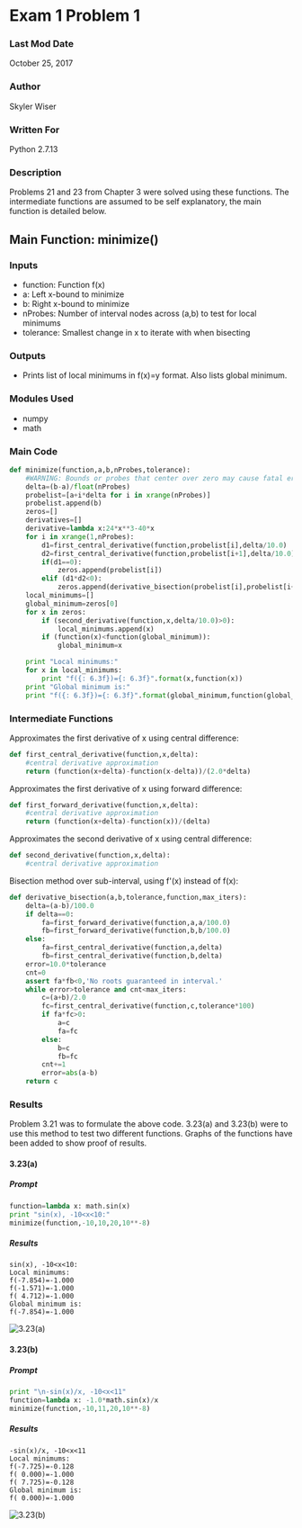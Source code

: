 # Exam 1 Problem 1

### Last Mod Date
October 25, 2017
### Author
Skyler Wiser
### Written For
Python 2.7.13
### Description

Problems 21 and 23 from Chapter 3 were solved using these functions. The intermediate functions are assumed to be self explanatory, the main function is detailed below.

## Main Function: minimize()

### Inputs

* function: Function f(x)
* a: Left x-bound to minimize
* b: Right x-bound to minimize
* nProbes: Number of interval nodes across (a,b) to test for local minimums
* tolerance: Smallest change in x to iterate with when bisecting


### Outputs

* Prints list of local minimums in f(x)=y format. Also lists global minimum.

### Modules Used

  * numpy
  * math

### Main Code

```python
def minimize(function,a,b,nProbes,tolerance):
    #WARNING: Bounds or probes that center over zero may cause fatal errors.
    delta=(b-a)/float(nProbes)
    probelist=[a+i*delta for i in xrange(nProbes)]
    probelist.append(b)
    zeros=[]
    derivatives=[]
    derivative=lambda x:24*x**3-40*x
    for i in xrange(1,nProbes):
        d1=first_central_derivative(function,probelist[i],delta/10.0)
        d2=first_central_derivative(function,probelist[i+1],delta/10.0)
        if(d1==0):
            zeros.append(probelist[i])
        elif (d1*d2<0):
            zeros.append(derivative_bisection(probelist[i],probelist[i+1],tolerance,function,1000))
    local_minimums=[]
    global_minimum=zeros[0]
    for x in zeros:
        if (second_derivative(function,x,delta/10.0)>0):
            local_minimums.append(x)
        if (function(x)<function(global_minimum)):
            global_minimum=x

    print "Local minimums:"
    for x in local_minimums:
        print "f({: 6.3f})={: 6.3f}".format(x,function(x))
    print "Global minimum is:"
    print "f({: 6.3f})={: 6.3f}".format(global_minimum,function(global_minimum))
```

### Intermediate Functions

Approximates the first derivative of x using central difference:

```python
def first_central_derivative(function,x,delta):
    #central derivative approximation
    return (function(x+delta)-function(x-delta))/(2.0*delta)
```

Approximates the first derivative of x using forward difference:

```python
def first_forward_derivative(function,x,delta):
    #central derivative approximation
    return (function(x+delta)-function(x))/(delta)
```

Approximates the second derivative of x using central difference:

```python
def second_derivative(function,x,delta):
    #central derivative approximation
```

Bisection method over sub-interval, using f'(x) instead of f(x):

```python
def derivative_bisection(a,b,tolerance,function,max_iters):
    delta=(a-b)/100.0
    if delta==0:
        fa=first_forward_derivative(function,a,a/100.0)
        fb=first_forward_derivative(function,b,b/100.0)
    else:
        fa=first_central_derivative(function,a,delta)
        fb=first_central_derivative(function,b,delta)
    error=10.0*tolerance
    cnt=0
    assert fa*fb<0,'No roots guaranteed in interval.'
    while error>tolerance and cnt<max_iters:
        c=(a+b)/2.0
        fc=first_central_derivative(function,c,tolerance*100)
        if fa*fc>0:
            a=c
            fa=fc
        else:
            b=c
            fb=fc
        cnt+=1
        error=abs(a-b)        
    return c
```

### Results

Problem 3.21 was to formulate the above code. 3.23(a) and 3.23(b) were to use this method to test two different functions. Graphs of the functions have been added to show proof of results.

#### 3.23(a)

##### Prompt

```python
function=lambda x: math.sin(x)
print "sin(x), -10<x<10:"
minimize(function,-10,10,20,10**-8)
```

##### Results

```
sin(x), -10<x<10:
Local minimums:
f(-7.854)=-1.000
f(-1.571)=-1.000
f( 4.712)=-1.000
Global minimum is:
f(-7.854)=-1.000
```
![3.23(a)](https://swiser.github.io/MATH4610/Exam1/3_23_a.png)

#### 3.23(b)

##### Prompt

```python
print "\n-sin(x)/x, -10<x<11"
function=lambda x: -1.0*math.sin(x)/x
minimize(function,-10,11,20,10**-8)
```

##### Results

```
-sin(x)/x, -10<x<11
Local minimums:
f(-7.725)=-0.128
f( 0.000)=-1.000
f( 7.725)=-0.128
Global minimum is:
f( 0.000)=-1.000
```
![3.23(b)](https://swiser.github.io/MATH4610/Exam1/3_23_b.png)
